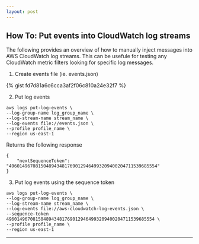 ```yaml
---
layout: post
---
```

## How To: Put events into CloudWatch log streams

The following provides an overview of how to manually inject messages into AWS CloudWatch log streams.  This can be usefule for testing any CloudWatch metric filters looking for specific log messages.

1. Create events file (ie. events.json)

{% gist fd7d81a6c6cca3af2f06c810a24e32f7 %}

2. Put log events
```
aws logs put-log-events \
--log-group-name log_group_name \
--log-stream-name stream_name \
--log-events file://events.json \
--profile profile_name \
--region us-east-1
```

Returns the following response
```
{
    "nextSequenceToken": "49601496708150489434817690129464993209400204711539685554"
}
```

3. Put log events using the sequence token
```
aws logs put-log-events \
--log-group-name log_group_name \
--log-stream-name stream_name \
--log-events file://aws-cloudwatch-log-events.json \
--sequence-token 49601496708150489434817690129464993209400204711539685554 \
--profile profile_name \
--region us-east-1
```

---
[^1]: [AWS CLI User Guide: Configuration and Credential File Settings](https://docs.aws.amazon.com/cli/latest/userguide/cli-configure-files.html)

[^2]: [AWS CLI Command Reference: logs/put-log-events](https://docs.aws.amazon.com/cli/latest/reference/logs/put-log-events.html)